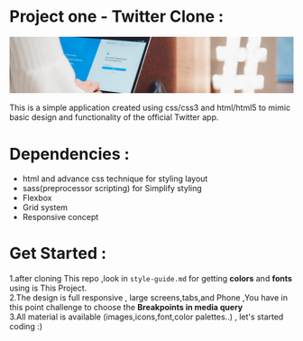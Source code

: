 # Project one - Twitter Clone :

<img src="images/readme-img.jpg"/>

This is a simple application created using css/css3 and html/html5 to mimic basic design and functionality of the official Twitter app.

# Dependencies :

<ul>
<li>html and advance css technique for styling layout</li>
<li>sass(preprocessor scripting) for Simplify styling</li>
<li>Flexbox</li>
<li>Grid system</li>
<li>Responsive concept</li>
</ul>

# Get Started :

1.after cloning This repo ,look in `style-guide.md` for getting **colors** and **fonts** using is This Project.
<br>
2.The design is full responsive , large screens,tabs,and Phone ,You have in this point challenge to choose the **Breakpoints in media query**
<br>
3.All material is available (images,icons,font,color palettes..) , let's started coding :)
